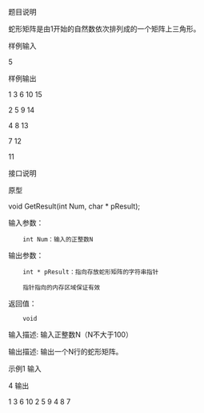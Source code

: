 题目说明

蛇形矩阵是由1开始的自然数依次排列成的一个矩阵上三角形。

 

 

 

样例输入

5

样例输出

1 3 6 10 15

2 5 9 14

4 8 13

7 12

11

接口说明

原型

void GetResult(int Num, char * pResult);

输入参数：

        int Num：输入的正整数N

输出参数：

        int * pResult：指向存放蛇形矩阵的字符串指针

        指针指向的内存区域保证有效

返回值：

        void

 

 

输入描述:
输入正整数N（N不大于100）

输出描述:
输出一个N行的蛇形矩阵。

示例1
输入

4
输出

1 3 6 10
2 5 9
4 8
7